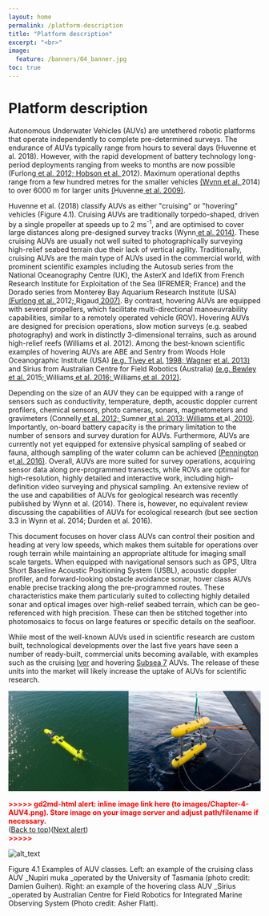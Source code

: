 ```yaml
---
layout: home
permalink: /platform-description
title: "Platform description"
excerpt: "<br>"
image:
  feature: /banners/04_banner.jpg
toc: true
---
```

# Platform description
Autonomous Underwater Vehicles (AUVs) are untethered robotic platforms that operate independently to complete pre-determined surveys. The endurance of AUVs typically range from hours to several days (Huvenne et al. 2018). However, with the rapid development of battery technology long-period deployments ranging from weeks to months are now possible (Furlong[ et al. 2012; Hobson et al. ](https://paperpile.com/c/ymogqX/44lo+q9Ui)2012). Maximum operational depths range from a few hundred metres for the smaller vehicles [(Wynn et al. ](https://paperpile.com/c/ymogqX/YvCo)2014) to over 6000 m for larger units [(](https://paperpile.com/c/ymogqX/I1Vt)Huvenne[ et al. 2009)](https://paperpile.com/c/ymogqX/I1Vt). 

Huvenne et al. (2018) classify AUVs as either "cruising" or "hovering" vehicles (Figure 4.1). Cruising AUVs are traditionally torpedo-shaped, driven by a single propeller at speeds up to 2 ms<sup>-1</sup>, and are optimised to cover large distances along pre-designed survey tracks (Wynn[ et al. 2014)](https://paperpile.com/c/ymogqX/YvCo). These cruising AUVs are usually not well suited to photographically surveying high-relief seabed terrain due their lack of vertical agility. Traditionally, cruising AUVs are the main type of AUVs used in the commercial world, with prominent scientific examples including the Autosub series from the National Oceanography Centre (UK), the AsterX and IdefiX from French Research Institute for Exploitation of the Sea (IFREMER; France) and the Dorado series from Monterey Bay Aquarium Research Institute (USA) [(Furlong et al. ](https://paperpile.com/c/ymogqX/44lo+HUBt)2012;[ ](https://paperpile.com/c/ymogqX/44lo+HUBt)Rigaud[ 2007)](https://paperpile.com/c/ymogqX/44lo+HUBt). By contrast, hovering AUVs are equipped with several propellers, which facilitate multi-directional manoeuvrability capabilities, similar to a remotely operated vehicle (ROV). Hovering AUVs are designed for precision operations, slow motion surveys (e.g. seabed photography) and work in distinctly 3-dimensional terrains, such as around high-relief reefs (Williams et al. 2012). Among the best-known scientific examples of hovering AUVs are ABE and Sentry from Woods Hole Oceanographic Institute (USA) [(e.g. Tivey et al.](https://paperpile.com/c/ymogqX/YoP0+dDHy) [1998; Wagner](https://paperpile.com/c/ymogqX/YoP0+dDHy) [et al. 2013)](https://paperpile.com/c/ymogqX/YoP0+dDHy) and Sirius from Australian Centre for Field Robotics (Australia) [(e.g. Bewley et al. ](https://paperpile.com/c/ymogqX/yiB3+gUxy+cwva)2015;[ ](https://paperpile.com/c/ymogqX/yiB3+gUxy+cwva)Williams[ et al. 2016; ](https://paperpile.com/c/ymogqX/yiB3+gUxy+cwva)Williams[ et al. 2012)](https://paperpile.com/c/ymogqX/yiB3+gUxy+cwva). 

Depending on the size of an AUV they can be equipped with a range of sensors such as conductivity, temperature, depth, acoustic doppler current profilers, chemical sensors, photo cameras, sonars, magnetometers and gravimeters  (Connelly[ et al. 2012; ](https://paperpile.com/c/ymogqX/WfG2+fcv4+VBlb)Sumner[ et al. 2013; Williams et ](https://paperpile.com/c/ymogqX/WfG2+fcv4+VBlb)al.[ 2010)](https://paperpile.com/c/ymogqX/WfG2+fcv4+VBlb). Importantly, on-board battery capacity is the primary limitation to the number of sensors and survey duration for AUVs. Furthermore, AUVs are currently not yet equipped for extensive physical sampling of seabed or fauna, although sampling of the water column can be achieved [(Pennington ](https://paperpile.com/c/ymogqX/3Emg)et[ al. 2016)](https://paperpile.com/c/ymogqX/3Emg). Overall, AUVs are more suited for survey operations, acquiring sensor data along pre-programmed transects, while ROVs are optimal for high-resolution, highly detailed and interactive work, including high-definition video surveying and physical sampling. An extensive review of the use and capabilities of AUVs for geological research was recently published by Wynn et al. (2014). There is, however, no equivalent review discussing the capabilities of AUVs for ecological research (but see section 3.3 in Wynn et al. 2014; Durden et al. 2016). 

This document focuses on hover class AUVs can control their position and heading at very low speeds, which makes them suitable for operations over rough terrain while maintaining an appropriate altitude for imaging small scale targets. When equipped with navigational sensors such as GPS, Ultra Short Baseline Acoustic Positioning System (USBL), acoustic doppler profiler, and forward-looking obstacle avoidance sonar, hover class AUVs enable precise tracking along the pre-programmed routes. These characteristics make them particularly suited to collecting highly detailed sonar and optical images over high-relief seabed terrain, which can be geo-referenced with high precision. These can then be stitched together into photomosaics to focus on large features or specific details on the seafloor.

While most of the well-known AUVs used in scientific research are custom built, technological developments over the last five years have seen a number of ready-built, commercial units becoming available, with examples such as the cruising [Iver](http://www.iver-auv.com) and hovering [Subsea 7](http://www.subsea7.com/content/dam/subsea7/documents/technologyandassets/LOF_AIV.pdf) AUVs. The release of these units into the market will likely increase the uptake of AUVs for scientific research.

![image alt text](images/figures/image_0.png)


<p id="gdcalert5" ><span style="color: red; font-weight: bold">>>>>>  gd2md-html alert: inline image link here (to images/Chapter-4-AUV4.png). Store image on your image server and adjust path/filename if necessary. </span><br>(<a href="#">Back to top</a>)(<a href="#gdcalert6">Next alert</a>)<br><span style="color: red; font-weight: bold">>>>>> </span></p>


![alt_text](images/Chapter-4-AUV4.png "image_tooltip")


Figure 4.1 Examples of AUV classes. Left: an example of the cruising class AUV _Nupiri muka _operated by the University of Tasmania (photo credit: Damien Guihen). Right: an example of the hovering class AUV _Sirius _operated by Australian Centre for Field Robotics for Integrated Marine Observing System (Photo credit: Asher Flatt).

